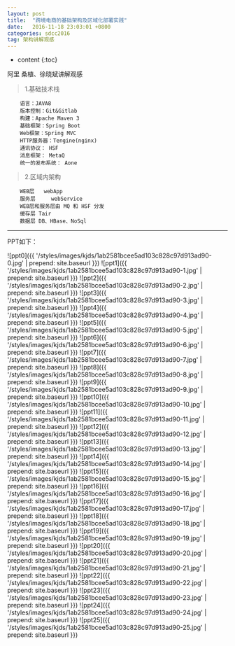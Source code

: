 ```yaml
---
layout: post
title:  "跨境电商的基础架构及区域化部署实践"
date:   2016-11-18 23:03:01 +0800
categories: sdcc2016
tag: 架构讲解观感
---
```


* content
{:toc}


阿里 桑植、徐晓斌讲解观感
>1.基础技术栈

		语言：JAVA8
		版本控制：Git&Gitlab
		构建：Apache Maven 3
		基础框架：Spring Boot
		Web框架：Spring MVC
		HTTP服务器：Tengine(nginx)
		通讯协议： HSF
		消息框架： MetaQ
		统一的发布系统： Aone

>2.区域内架构

		WEB层   webApp 
		服务层 	webService
		WEB层和服务层由 MQ 和 HSF 分发
		缓存层	Tair	
		数据层	DB、HBase、NoSql
		
----------		
PPT如下：	
		
![ppt0]({{ '/styles/images/kjds/1ab2581bcee5ad103c828c97d913ad90-0.jpg' | prepend: site.baseurl  }})
![ppt1]({{ '/styles/images/kjds/1ab2581bcee5ad103c828c97d913ad90-1.jpg' | prepend: site.baseurl  }})
![ppt2]({{ '/styles/images/kjds/1ab2581bcee5ad103c828c97d913ad90-2.jpg' | prepend: site.baseurl  }})
![ppt3]({{ '/styles/images/kjds/1ab2581bcee5ad103c828c97d913ad90-3.jpg' | prepend: site.baseurl  }})
![ppt4]({{ '/styles/images/kjds/1ab2581bcee5ad103c828c97d913ad90-4.jpg' | prepend: site.baseurl  }})
![ppt5]({{ '/styles/images/kjds/1ab2581bcee5ad103c828c97d913ad90-5.jpg' | prepend: site.baseurl  }})
![ppt6]({{ '/styles/images/kjds/1ab2581bcee5ad103c828c97d913ad90-6.jpg' | prepend: site.baseurl  }})
![ppt7]({{ '/styles/images/kjds/1ab2581bcee5ad103c828c97d913ad90-7.jpg' | prepend: site.baseurl  }})
![ppt8]({{ '/styles/images/kjds/1ab2581bcee5ad103c828c97d913ad90-8.jpg' | prepend: site.baseurl  }})
![ppt9]({{ '/styles/images/kjds/1ab2581bcee5ad103c828c97d913ad90-9.jpg' | prepend: site.baseurl  }})
![ppt10]({{ '/styles/images/kjds/1ab2581bcee5ad103c828c97d913ad90-10.jpg' | prepend: site.baseurl  }})
![ppt11]({{ '/styles/images/kjds/1ab2581bcee5ad103c828c97d913ad90-11.jpg' | prepend: site.baseurl  }})
![ppt12]({{ '/styles/images/kjds/1ab2581bcee5ad103c828c97d913ad90-12.jpg' | prepend: site.baseurl  }})
![ppt13]({{ '/styles/images/kjds/1ab2581bcee5ad103c828c97d913ad90-13.jpg' | prepend: site.baseurl  }})
![ppt14]({{ '/styles/images/kjds/1ab2581bcee5ad103c828c97d913ad90-14.jpg' | prepend: site.baseurl  }})
![ppt15]({{ '/styles/images/kjds/1ab2581bcee5ad103c828c97d913ad90-15.jpg' | prepend: site.baseurl  }})
![ppt16]({{ '/styles/images/kjds/1ab2581bcee5ad103c828c97d913ad90-16.jpg' | prepend: site.baseurl  }})
![ppt17]({{ '/styles/images/kjds/1ab2581bcee5ad103c828c97d913ad90-17.jpg' | prepend: site.baseurl  }})
![ppt18]({{ '/styles/images/kjds/1ab2581bcee5ad103c828c97d913ad90-18.jpg' | prepend: site.baseurl  }})
![ppt19]({{ '/styles/images/kjds/1ab2581bcee5ad103c828c97d913ad90-19.jpg' | prepend: site.baseurl  }})
![ppt20]({{ '/styles/images/kjds/1ab2581bcee5ad103c828c97d913ad90-20.jpg' | prepend: site.baseurl  }})
![ppt21]({{ '/styles/images/kjds/1ab2581bcee5ad103c828c97d913ad90-21.jpg' | prepend: site.baseurl  }})
![ppt22]({{ '/styles/images/kjds/1ab2581bcee5ad103c828c97d913ad90-22.jpg' | prepend: site.baseurl  }})
![ppt23]({{ '/styles/images/kjds/1ab2581bcee5ad103c828c97d913ad90-23.jpg' | prepend: site.baseurl  }})
![ppt24]({{ '/styles/images/kjds/1ab2581bcee5ad103c828c97d913ad90-24.jpg' | prepend: site.baseurl  }})
![ppt25]({{ '/styles/images/kjds/1ab2581bcee5ad103c828c97d913ad90-25.jpg' | prepend: site.baseurl  }})
	
		

[jekyll]:      http://jekyllrb.com
[jekyll-gh]:   https://github.com/jekyll/jekyll
[jekyll-help]: https://github.com/jekyll/jekyll-help
